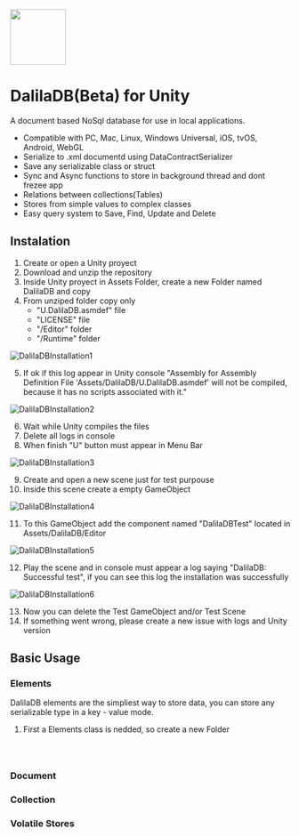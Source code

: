 <img src="https://images4public4ccess.s3.amazonaws.com/DalilaDB/DalilaDB-Logo.png" width="100">

# DalilaDB(Beta) for Unity

A document based NoSql database for use in local applications.

- Compatible with PC, Mac, Linux, Windows Universal, iOS, tvOS, Android, WebGL
- Serialize to .xml documentd using DataContractSerializer 
- Save any serializable class or struct
- Sync and Async functions to store in background thread and dont frezee app
- Relations between collections(Tables)
- Stores from simple values to complex classes
- Easy query system to Save, Find, Update and Delete

## Instalation

1. Create or open a Unity proyect
2. Download and unzip the repository
3. Inside Unity proyect in Assets Folder, create a new Folder named DalilaDB and copy
4. From unziped folder copy only
    - "U.DalilaDB.asmdef" file
    - "LICENSE" file
    - "/Editor" folder
    - "/Runtime" folder

![DalilaDBInstallation1](https://images4public4ccess.s3.amazonaws.com/DalilaDB/DalilaDBInstallation1.JPG)

5. If ok if this log appear in Unity console "Assembly for Assembly Definition File 'Assets/DalilaDB/U.DalilaDB.asmdef' will not be compiled, because it has no scripts associated with it."

![DalilaDBInstallation2](https://images4public4ccess.s3.amazonaws.com/DalilaDB/DalilaDBInstallation2.JPG)

6. Wait while Unity compiles the files 
7. Delete all logs in console
8. When finish "U" button must appear in Menu Bar

![DalilaDBInstallation3](https://images4public4ccess.s3.amazonaws.com/DalilaDB/DalilaDBInstallation3.JPG)

9. Create and open a new scene just for test purpouse
10. Inside this scene create a empty GameObject

![DalilaDBInstallation4](https://images4public4ccess.s3.amazonaws.com/DalilaDB/DalilaDBInstallation4.JPG)

11. To this GameObject add the component named "DalilaDBTest" located in Assets/DalilaDB/Editor

![DalilaDBInstallation5](https://images4public4ccess.s3.amazonaws.com/DalilaDB/DalilaDBInstallation5.JPG)

12. Play the scene and in console must appear a log saying "DalilaDB: Successful test", if you can see this log the installation was successfully

![DalilaDBInstallation6](https://images4public4ccess.s3.amazonaws.com/DalilaDB/DalilaDBInstallation6.JPG)

13. Now you can delete the Test GameObject and/or Test Scene
14. If something went wrong, please create a new issue with logs and Unity version

## Basic Usage

### Elements

DalilaDB elements are the simpliest way to store data, you can store any serializable type in a key - value mode.

1. First a Elements class is nedded, so create a new Folder

```C#




```

### Document

### Collection

### Volatile Stores

```C#



```